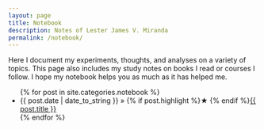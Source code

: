 ```yaml
---
layout: page
title: Notebook
description: Notes of Lester James V. Miranda
permalink: /notebook/
---
```


Here I document my experiments, thoughts, and analyses on a variety of topics.
This page also includes my study notes on books I read or courses I follow. I
hope my notebook helps you as much as it has helped me.

<ul>
  {% for post in site.categories.notebook %}
    <li>
        <span>{{ post.date | date_to_string }}</span> » {% if post.highlight %}&starf; {% endif %}<a href="{{ post.url }}" title="{{ post.title }}">{{ post.title }}</a>
    </li>
  {% endfor %}
</ul>
